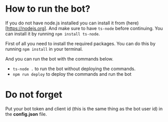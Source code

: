 # How to run the bot?

If you do not have node.js installed you can install it from (here)[https://nodejs.org].
And make sure to have `ts-node` before continuing. You can install it by running `npm install ts-node`.

First of all you need to install the required packages.
You can do this by running `npm install` in your terminal.

And you can run the bot with the commands below.
- `ts-node .` to run the bot without deploying the commands.
- `npm run deploy` to deploy the commands and run the bot

# Do not forget
Put your bot token and client id (this is the same thing as the bot user id) in the **config.json** file.